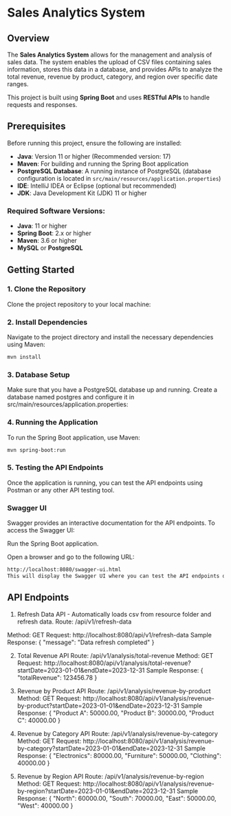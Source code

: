 # Sales Analytics System

## Overview

The **Sales Analytics System** allows for the management and analysis of sales data. The system enables the upload of CSV files containing sales information, stores this data in a database, and provides APIs to analyze the total revenue, revenue by product, category, and region over specific date ranges.

This project is built using **Spring Boot** and uses **RESTful APIs** to handle requests and responses.

## Prerequisites

Before running this project, ensure the following are installed:

- **Java**: Version 11 or higher (Recommended version: 17)
- **Maven**: For building and running the Spring Boot application
- **PostgreSQL Database**: A running instance of PostgreSQL (database configuration is located in `src/main/resources/application.properties`)
- **IDE**: IntelliJ IDEA or Eclipse (optional but recommended)
- **JDK**: Java Development Kit (JDK) 11 or higher

### Required Software Versions:
- **Java**: 11 or higher
- **Spring Boot**: 2.x or higher
- **Maven**: 3.6 or higher
- **MySQL** or **PostgreSQL**

## Getting Started

### 1. Clone the Repository

Clone the project repository to your local machine:

### 2. Install Dependencies
Navigate to the project directory and install the necessary dependencies using Maven:
```bash
mvn install
```

### 3. Database Setup
Make sure that you have a PostgreSQL database up and running. Create a database named postgres and configure it in src/main/resources/application.properties:

### 4. Running the Application
To run the Spring Boot application, use Maven:

```bash
mvn spring-boot:run
```

### 5. Testing the API Endpoints
Once the application is running, you can test the API endpoints using Postman or any other API testing tool.


### Swagger UI
Swagger provides an interactive documentation for the API endpoints. To access the Swagger UI:

Run the Spring Boot application.

Open a browser and go to the following URL:
```bash
http://localhost:8080/swagger-ui.html
This will display the Swagger UI where you can test the API endpoints directly.
```

## API Endpoints
1. Refresh Data API - Automatically loads csv from resource folder and refresh data.
Route: /api/v1/refresh-data

Method: GET
Request: http://localhost:8080/api/v1/refresh-data
Sample Response:
{
  "message": "Data refresh completed"
}

2. Total Revenue API
Route: /api/v1/analysis/total-revenue
Method: GET
Request: http://localhost:8080/api/v1/analysis/total-revenue?startDate=2023-01-01&endDate=2023-12-31
Sample Response:
{
  "totalRevenue": 123456.78
}

4. Revenue by Product API
Route: /api/v1/analysis/revenue-by-product
Method: GET
Request: http://localhost:8080/api/v1/analysis/revenue-by-product?startDate=2023-01-01&endDate=2023-12-31
Sample Response:
{
  "Product A": 50000.00,
  "Product B": 30000.00,
  "Product C": 40000.00
}

5. Revenue by Category API
Route: /api/v1/analysis/revenue-by-category
Method: GET
Request: http://localhost:8080/api/v1/analysis/revenue-by-category?startDate=2023-01-01&endDate=2023-12-31
Sample Response:
{
  "Electronics": 80000.00,
  "Furniture": 50000.00,
  "Clothing": 40000.00
}

5. Revenue by Region API
Route: /api/v1/analysis/revenue-by-region
Method: GET
Request: http://localhost:8080/api/v1/analysis/revenue-by-region?startDate=2023-01-01&endDate=2023-12-31
Sample Response:
{
  "North": 60000.00,
  "South": 70000.00,
  "East": 50000.00,
  "West": 40000.00
}


